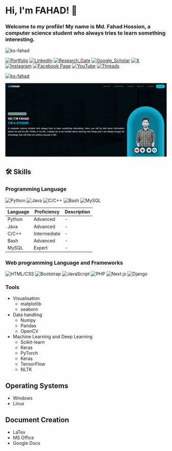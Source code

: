 # Hi, I'm FAHAD! 👋
### Welcome to my profile! My name is Md. Fahad Hossion, a computer science student who always tries to learn something interesting.

<p align="left"> <img src="https://komarev.com/ghpvc/?username=ks-fahad&label=Profile%20views&color=0e75b6&style=flat" alt="ks-fahad" /> </p>

[![Portfolio](https://img.shields.io/badge/Portfolio-255E63?style=for-the-badge&logo=About.me&logoColor=white)](https://ks-fahad.vercel.app/) [![LinkedIn](https://img.shields.io/badge/LinkedIn-0077B5?style=for-the-badge&logo=linkedin&logoColor=white)](https://www.linkedin.com/in/ks-fahad) [![Research_Gate](https://img.shields.io/badge/Research_Gate-00CCBB.svg?&style=for-the-badge&logo=ResearchGate&logoColor=white)]()
[![Google_Scholar](https://img.shields.io/badge/Google_Scholar-4285F4?style=for-the-badge&logo=google-scholar&logoColor=white)]() [![X](https://img.shields.io/badge/X-000000?style=for-the-badge&logo=x&logoColor=white)](https://x.com/KSFahadSellf) [![Instagram](https://img.shields.io/badge/Instagram-purple?style=for-the-badge&logo=instagram&logoColor=white)](https://www.instagram.com/ksfahad.self/)    [![Facebook Page](https://img.shields.io/badge/Facebook_page-1877F2?style=for-the-badge&logo=facebook&logoColor=white)](https://www.facebook.com/profile.php?id=61564227922898) [![YouTube](https://img.shields.io/badge/YouTube-E60023?style=for-the-badge&logo=youtube&logoColor=white)](https://www.youtube.com/@KSFahad) [![Threads](https://img.shields.io/badge/Threads-000000?style=for-the-badge&logo=Threads&logoColor=white)](https://www.threads.net/@ksfahad.self)


<p align="left"> <a href="https://github.com/ryo-ma/github-profile-trophy"><img src="https://github-profile-trophy.vercel.app/?username=ks-fahad" alt="ks-fahad" /></a> </p>

[![portfolio](https://raw.githubusercontent.com/ks-fahad/fahad/main/README/portfolio_1.png)](https://ks-fahad.vercel.app/)

## 🛠 Skills

### Programming Language
![Python](https://img.shields.io/badge/Python-Advanced-green)
![Java](https://img.shields.io/badge/Java-Advanced-orange)
![C/C++](https://img.shields.io/badge/C%2FC%2B%2B-Advanced-blue)
![Bash](https://img.shields.io/badge/Bash-Intermediate-blue)
![MySQL](https://img.shields.io/badge/MySQL-Expert-orange)

| Language            | Proficiency | Description                              |
|---------------------|-------------|------------------------------------------|
| Python              | Advanced    | -                                        |
| Java                | Advanced    | -                                        |
| C/C++               | Intermediate| -                                        |
| Bash                | Advanced    | -                                        |
| MySQL               | Expert      | -                                        |

### Web programming Language and Frameworks
![HTML/CSS](https://img.shields.io/badge/HTML%2FCSS-Used-blue)
![Bootstrap](https://img.shields.io/badge/Bootstrap-Used-blueviolet)
![JavaScript](https://img.shields.io/badge/JavaScript-Used-yellow)
![PHP](https://img.shields.io/badge/PHP-Used-purple)
![Next.js](https://img.shields.io/badge/Next.js-Used-black)
![Django](https://img.shields.io/badge/Django-Used-green)

### Tools
- Visualisation
  - matplotlib
  - seaborn
- Data handling
  - Numpy
  - Pandas
  - OpenCV
- Machine Learning and Deep Learning
  - Scikit-learn
  - Keras
  - PyTorch
  - Keras
  - TensorFlow
  - NLTK

## Operating Systems
- Windows
- Linux

## Document Creation
- LaTex
- MS Office
- Google Docs
